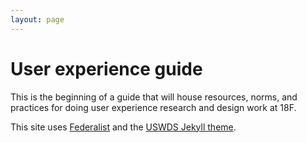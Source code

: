 ```yaml
---
layout: page
---
```


# User experience guide

This is the beginning of a guide that will house resources, norms, and practices for doing user experience research and design work at 18F.

This site uses [Federalist](https://federalist.18f.gov/) and the [USWDS Jekyll theme](https://github.com/18F/uswds-jekyll).

